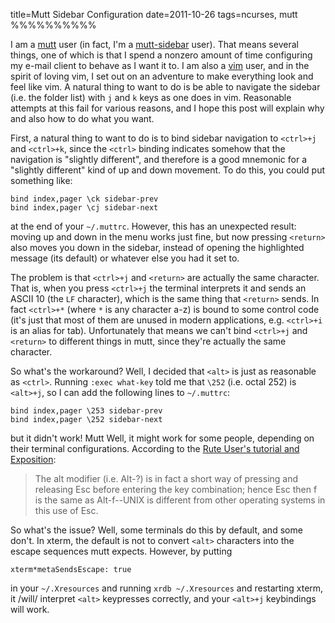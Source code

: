 title=Mutt Sidebar Configuration
date=2011-10-26
tags=ncurses, mutt
%%%%%%%%%%

I am a [mutt][1] user (in fact, I'm a [mutt-sidebar][3] user). That
means several things, one of which is that I spend a nonzero amount of
time configuring my e-mail client to behave as I want it to. I am also
a [vim][2] user, and in the spirit of loving vim, I set out on an
adventure to make everything look and feel like vim. A natural thing
to want to do is be able to navigate the sidebar (i.e. the folder
list) with `j` and `k` keys as one does in vim. Reasonable attempts at
this fail for various reasons, and I hope this post will explain why
and also how to do what you want.

First, a natural thing to want to do is to bind sidebar navigation to
`<ctrl>+j` and `<ctrl>+k`, since the `<ctrl>` binding indicates
somehow that the navigation is "slightly different", and therefore is a
good mnemonic for a "slightly different" kind of up and down movement.
To do this, you could put something like:
    
    bind index,pager \ck sidebar-prev
    bind index,pager \cj sidebar-next

at the end of your `~/.muttrc`. However, this has an unexpected
result: moving up and down in the menu works just fine, but now
pressing `<return>` also moves you down in the sidebar, instead of
opening the highlighted message (its default) or whatever else you had
it set to.

The problem is that `<ctrl>+j` and `<return>` are actually the same
character. That is, when you press `<ctrl>+j` the terminal interprets
it and sends an ASCII 10 (the `LF` character), which is the same thing
that `<return>` sends. In fact `<ctrl>+*` (where `*` is any character
a-z) is bound to some control code (it's just that most of them are
unused in modern applications, e.g. `<ctrl>+i` is an alias for tab).
Unfortunately that means we can't bind `<ctrl>+j` and `<return>` to
different things in mutt, since they're actually the same character.

So what's the workaround? Well, I decided that `<alt>` is just as
reasonable as `<ctrl>`. Running `:exec what-key` told me that `\252`
(i.e. octal 252) is `<alt>+j`, so I can add the following lines to
`~/.muttrc`:
    
    bind index,pager \253 sidebar-prev
    bind index,pager \252 sidebar-next

but it didn't work! Mutt Well, it might work for some people, depending on
their terminal configurations. According to the [Rute User's tutorial
and Exposition][4]:
  
> The alt modifier (i.e. Alt-?) is in fact a short way of pressing and
> releasing Esc before entering the key combination; hence Esc then f
> is the same as Alt-f--UNIX is different from other operating systems
> in this use of Esc.

So what's the issue? Well, some terminals do this by default, and some
don't. In xterm, the default is not to convert `<alt>` characters into
the escape sequences mutt expects. However, by putting

    xterm*metaSendsEscape: true

in your `~/.Xresources` and running `xrdb ~/.Xresources` and
restarting xterm, it /will/ interpret `<alt>` keypresses correctly,
and your `<alt>+j` keybindings will work.

[1]: http://www.mutt.org
[2]: http://www.vim.org
[3]: http://www.lunar-linux.org/index.php?option=com_content&task=view&id=44
[4]: http://rute.2038bug.com/node5.html.gz#SECTION00560000000000000000
